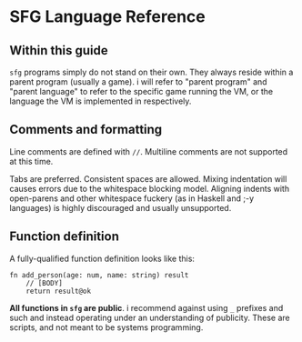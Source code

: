 SFG Language Reference
======================

Within this guide
-----------------

`sfg` programs simply do not stand on their own. They always reside within
a parent program (usually a game). i will refer to "parent program" and
"parent language" to refer to the specific game running the VM, or the
language the VM is implemented in respectively.

Comments and formatting
-----------------------

Line comments are defined with `//`. Multiline comments are not supported at
this time.

Tabs are preferred. Consistent spaces are allowed. Mixing indentation will
causes errors due to the whitespace blocking model. Aligning indents with
open-parens and other whitespace fuckery (as in Haskell and ;-y languages) is
highly discouraged and usually unsupported.

Function definition
-------------------

A fully-qualified function definition looks like this:

```sfg
fn add_person(age: num, name: string) result
	// [BODY]
	return result@ok
```

**All functions in `sfg` are public**. i recommend against using `_` prefixes
and such and instead operating under an understanding of publicity. These are
scripts, and not meant to be systems programming.


